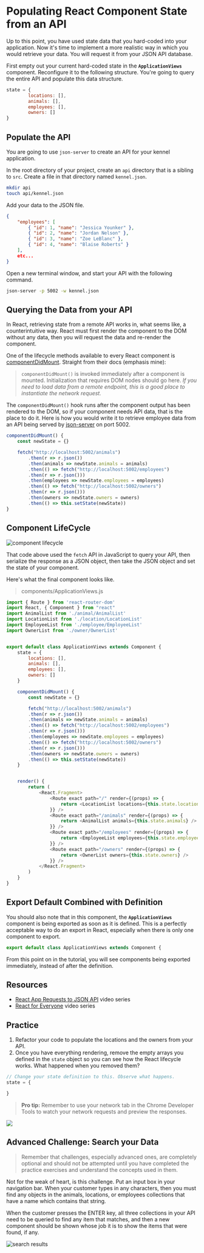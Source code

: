 # Populating React Component State from an API

Up to this point, you have used state data that you hard-coded into your application. Now it's time to implement a more realistic way in which you would retrieve your data. You will request it from your JSON API database.

First empty out your current hard-coded state in the **`ApplicationViews`** component. Reconfigure it to the following structure. You're going to query the entire API and populate this data structure.

```js
state = {
        locations: [],
        animals: [],
        employees: [],
        owners: []
}
```

## Populate the API

You are going to use `json-server` to create an API for your kennel application.

In the root directory of your project, create an `api` directory that is a sibling to `src`. Create a file in that directory named `kennel.json`.

```sh
mkdir api
touch api/kennel.json
```

Add your data to the JSON file.

```json
{
    "employees": [
        { "id": 1, "name": "Jessica Younker" },
        { "id": 2, "name": "Jordan Nelson" },
        { "id": 3, "name": "Zoe LeBlanc" },
        { "id": 4, "name": "Blaise Roberts" }
    ],
    etc...
}
```

Open a new terminal window, and start your API with the following command.

```sh
json-server -p 5002 -w kennel.json
```

## Querying the Data from your API

In React, retrieving state from a remote API works in, what seems like, a counterintuitive way. React must first render the component to the DOM without any data, then you will request the data and re-render the component.

One of the lifecycle methods available to every React component is [componentDidMount](https://reactjs.org/docs/react-component.html#the-component-lifecycle). Straight from their docs (emphasis mine):

> `componentDidMount()` is invoked immediately after a component is mounted. Initialization that requires DOM nodes should go here. _If you need to load data from a remote endpoint, this is a good place to instantiate the network request._

The `componentDidMount()` hook runs after the component output has been rendered to the DOM, so if your component needs API data, that is the place to do it. Here is how you would write it to retrieve employee data from an API being served by [json-server](https://github.com/typicode/json-server) on port 5002.

```js
componentDidMount() {
    const newState = {}

    fetch("http://localhost:5002/animals")
        .then(r => r.json())
        .then(animals => newState.animals = animals)
        .then(() => fetch("http://localhost:5002/employees")
        .then(r => r.json()))
        .then(employees => newState.employees = employees)
        .then(() => fetch("http://localhost:5002/owners")
        .then(r => r.json()))
        .then(owners => newState.owners = owners)
        .then(() => this.setState(newState))
}
```

## Component LifeCycle

![component lifecycle](./images/react-component-lifecycle.png)


That code above used the `fetch` API in JavaScript to query your API, then serialize the response as a JSON object, then take the JSON object and set the state of your component.

Here's what the final component looks like.

> components/ApplicationViews.js

```js
import { Route } from 'react-router-dom'
import React, { Component } from "react"
import AnimalList from './animal/AnimalList'
import LocationList from './location/LocationList'
import EmployeeList from './employee/EmployeeList'
import OwnerList from './owner/OwnerList'


export default class ApplicationViews extends Component {
    state = {
        locations: [],
        animals: [],
        employees: [],
        owners: []
    }

    componentDidMount() {
        const newState = {}

        fetch("http://localhost:5002/animals")
        .then(r => r.json())
        .then(animals => newState.animals = animals)
        .then(() => fetch("http://localhost:5002/employees")
        .then(r => r.json()))
        .then(employees => newState.employees = employees)
        .then(() => fetch("http://localhost:5002/owners")
        .then(r => r.json()))
        .then(owners => newState.owners = owners)
        .then(() => this.setState(newState))
    }


    render() {
        return (
            <React.Fragment>
                <Route exact path="/" render={(props) => {
                    return <LocationList locations={this.state.locations} />
                }} />
                <Route exact path="/animals" render={(props) => {
                    return <AnimalList animals={this.state.animals} />
                }} />
                <Route exact path="/employees" render={(props) => {
                    return <EmployeeList employees={this.state.employees} />
                }} />
                <Route exact path="/owners" render={(props) => {
                    return <OwnerList owners={this.state.owners} />
                }} />
            </React.Fragment>
        )
    }
}
```

## Export Default Combined with Definition

You should also note that in this component, the **`ApplicationViews`** component is being exported as soon as it is defined. This is a perfectly acceptable way to do an export in React, especially when there is only one component to export.

```js
export default class ApplicationViews extends Component {
```

From this point on in the tutorial, you will see components being exported immediately, instead of after the definition.

## Resources

* [React App Requests to JSON API](https://www.youtube.com/watch?v=vwWPM7za3Pk&list=PLhScwEnhQ-bmroyHFduwgOZ1KrdDvk_44) video series
* [React for Everyone](https://www.youtube.com/playlist?list=PLLnpHn493BHFfs3Uj5tvx17mXk4B4ws4p) video series

## Practice

1. Refactor your code to populate the locations and the owners from your API.
1. Once you have everything rendering, remove the empty arrays you defined in the `state` object so you can see how the React lifecycle works. What happened when you removed them?

```js
// Change your state definition to this. Observe what happens.
state = {

}
```

> **Pro tip:** Remember to use your network tab in the Chrome Developer Tools to watch your network requests and preview the responses.

![](./images/eB9CCcrUHy.gif)

## Advanced Challenge: Search your Data

> Remember that challenges, especially advanced ones, are completely optional and should not be attempted until you have completed the practice exercises and understand the concepts used in them.

Not for the weak of heart, is this challenge. Put an input box in your navigation bar. When your customer types in any characters, then you must find any objects in the animals, locations, or employees collections that have a name which contains that string.

When the customer presses the ENTER key, all three collections in your API need to be queried to find any item that matches, and then a new component should be shown whose job it is to show the items that were found, if any.

![search results](./images/qNAJIxX9NX.gif)
